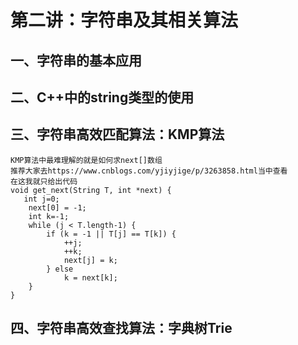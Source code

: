 # 第二讲：字符串及其相关算法

## 一、字符串的基本应用

## 二、C++中的string类型的使用

## 三、字符串高效匹配算法：KMP算法
```
KMP算法中最难理解的就是如何求next[]数组
推荐大家去https://www.cnblogs.com/yjiyjige/p/3263858.html当中查看
在这我就只给出代码
void get_next(String T, int *next) {
   int j=0;
    next[0] = -1;
    int k=-1;
    while (j < T.length-1) {
        if (k = -1 || T[j] == T[k]) {
            ++j;
            ++k;
            next[j] = k;
        } else
            k = next[k];
    }
}

```
## 四、字符串高效查找算法：字典树Trie